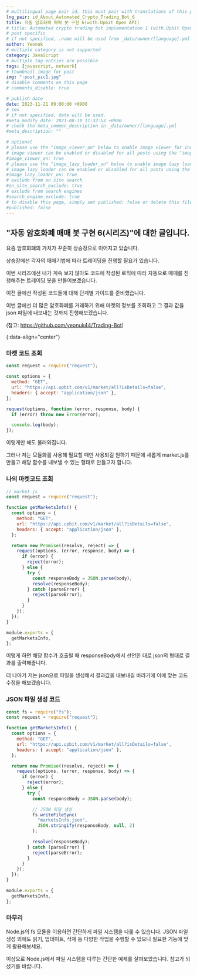 ```yaml
---
# multilingual page pair id, this must pair with translations of this page. (This name must be unique)
lng_pair: id_About_Automated_Crypto_Trading_Bot_6
title: 자동 암호화폐 매매 봇 구현 6(with.Upbit Open API)
# title: Automated crypto trading bot implementation 1 (with.Upbit Open API)
# post specific
# if not specified, .name will be used from _data/owner/[language].yml
author: Yeonuk
# multiple category is not supported
category: JavaScript
# multiple tag entries are possible
tags: [javascript, network]
# thumbnail image for post
img: ":post_pic1.jpg"
# disable comments on this page
# comments_disable: true

# publish date
date: 2023-11-21 09:00:00 +0900
# seo
# if not specified, date will be used.
#meta_modify_date: 2021-08-10 11:32:53 +0900
# check the meta_common_description in _data/owner/[language].yml
#meta_description: ""

# optional
# please use the "image_viewer_on" below to enable image viewer for individual pages or posts (_posts/ or [language]/_posts folders).
# image viewer can be enabled or disabled for all posts using the "image_viewer_posts: true" setting in _data/conf/main.yml.
#image_viewer_on: true
# please use the "image_lazy_loader_on" below to enable image lazy loader for individual pages or posts (_posts/ or [language]/_posts folders).
# image lazy loader can be enabled or disabled for all posts using the "image_lazy_loader_posts: true" setting in _data/conf/main.yml.
#image_lazy_loader_on: true
# exclude from on site search
#on_site_search_exclude: true
# exclude from search engines
#search_engine_exclude: true
# to disable this page, simply set published: false or delete this file
#published: false
---
```


<!-- outline-start -->

## "자동 암호화폐 매매 봇 구현 6(시리즈)"에 대한 글입니다.

요즘 암호화폐의 가치가 꾸준히 상승장으로 이어지고 있습니다.

상승장에선 각자의 매매기법에 따라 트레이딩을 진행할 필요가 있습니다.

이번 시리즈에선 내가 계속 보지 않아도 코드에 작성된 로직에 따라 자동으로 매매를 진행해주는 트레이딩 봇을 만들어보겠습니다.

이전 글에선 작성된 코드들에 대해 단계별 가이드를 준비했습니다.

이번 글에선 더 많은 암호화폐를 거래하기 위해 마켓의 정보를 조회하고 그 결과 값을 json 파일에 내보내는 것까지 진행해보겠습니다.

(참고: https://github.com/yeonuk44/Trading-Bot)

{:data-align="center"}

<!-- outline-end -->

### 마켓 코드 조회

```javascript
const request = require("request");

const options = {
  method: "GET",
  url: "https://api.upbit.com/v1/market/all?isDetails=false",
  headers: { accept: "application/json" },
};

request(options, function (error, response, body) {
  if (error) throw new Error(error);

  console.log(body);
});
```

이렇게만 해도 불러와집니다.

그러나 저는 모듈화를 사용해 필요할 때만 사용되길 원하기 때문에 새롭게 market.js를 만들고 해당 함수를 내보낼 수 있는 형태로 만들고자 합니다.

### 나의 마켓코드 조회

```javascript
// market.js
const request = require("request");

function getMarketsInfo() {
  const options = {
    method: "GET",
    url: "https://api.upbit.com/v1/market/all?isDetails=false",
    headers: { accept: "application/json" },
  };

  return new Promise((resolve, reject) => {
    request(options, (error, response, body) => {
      if (error) {
        reject(error);
      } else {
        try {
          const responseBody = JSON.parse(body);
          resolve(responseBody);
        } catch (parseError) {
          reject(parseError);
        }
      }
    });
  });
}

module.exports = {
  getMarketsInfo,
};
```

이렇게 하면 해당 함수가 호출될 때 responseBody에서 선언한 대로 json의 형태로 결과를 출력해줍니다.

더 나아가 저는 json으로 파일을 생성해서 결과값을 내보내길 바라기에 이에 맞는 코드 수정을 해보겠습니다.

### JSON 파일 생성 코드

```javascript
const fs = require("fs");
const request = require("request");

function getMarketsInfo() {
  const options = {
    method: "GET",
    url: "https://api.upbit.com/v1/market/all?isDetails=false",
    headers: { accept: "application/json" },
  };

  return new Promise((resolve, reject) => {
    request(options, (error, response, body) => {
      if (error) {
        reject(error);
      } else {
        try {
          const responseBody = JSON.parse(body);

          // JSON 파일 생성
          fs.writeFileSync(
            "marketsInfo.json",
            JSON.stringify(responseBody, null, 2)
          );

          resolve(responseBody);
        } catch (parseError) {
          reject(parseError);
        }
      }
    });
  });
}

module.exports = {
  getMarketsInfo,
};
```

### 마무리

Node.js의 fs 모듈을 이용하면 간단하게 파일 시스템을 다룰 수 있습니다. JSON 파일 생성 외에도 읽기, 업데이트, 삭제 등 다양한 작업을 수행할 수 있으니 필요한 기능에 맞게 활용해보세요.

이상으로 Node.js에서 파일 시스템을 다루는 간단한 예제를 살펴보았습니다. 참고가 되셨기를 바랍니다.
